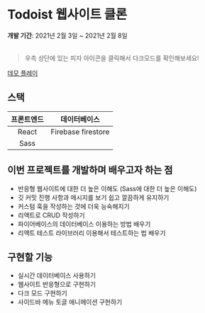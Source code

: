 # Todoist 웹사이트 클론

**개발 기간**: 2021년 2월 3일 ~ 2021년 2월 8일
<br><br>

> 우측 상단에 있는 피자 아이콘을 클릭해서 다크모드를 확인해보세요!

[데모 플레이](https://bwyoo1229.github.io/todoist-clone/)
<br>

## 스택

| **프론트엔드** |  **데이터베이스**  | 
| :------------: | :----------------: | 
|     React      | Firebase firestore |
|      Sass      |

## 이번 프로젝트를 개발하며 배우고자 하는 점

- 반응형 웹사이트에 대한 더 높은 이해도 (Sass에 대한 더 높은 이해도)
- 깃 커밋 진행 사항과 메시지를 보기 쉽고 깔끔하게 유지하기
- 커스텀 훅을 작성하는 것에 더욱 능숙해지기
- 리액트로 CRUD 작성하기
- 파이어베이스의 데이터베이스 이용하는 방법 배우기
- 리액트 테스트 라이브러리 이용해서 테스트하는 법 배우기

## 구현할 기능

- 실시간 데이터베이스 사용하기
- 웹사이트 반응형으로 구현하기
- 다크 모드 구현하기
- 사이드바 메뉴 토글 애니메이션 구현하기
